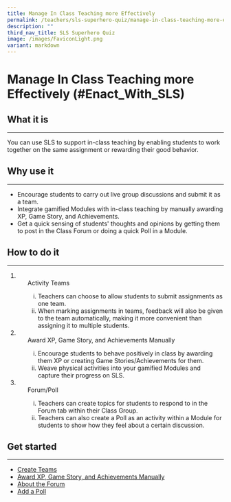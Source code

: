 ```yaml
---
title: Manage In Class Teaching more Effectively
permalink: /teachers/sls-superhero-quiz/manage-in-class-teaching-more-effectively/
description: ""
third_nav_title: SLS Superhero Quiz
image: /images/FaviconLight.png
variant: markdown
---
```

<h1 class="page-title">Manage In Class Teaching more Effectively (#Enact_With_SLS)</h1>
  <h2>What it is</h2>
  <hr>
  <p>You can use SLS to support in-class teaching by enabling students to work together on the same assignment or rewarding their good behavior.</p>
  
  <h2>Why use it</h2>
  <hr>
  <ul>
    <li>Encourage students to carry out live group discussions and submit it as a team.</li>
    <li>Integrate gamified Modules with in-class teaching by manually awarding XP, Game Story, and Achievements.</li>
    <li>Get a quick sensing of students' thoughts and opinions by getting them to post in the Class Forum or doing a quick Poll in a Module.</li>
  </ul>
  
  <h2>How to do it</h2>
  <hr>
  <ol>
    <li>
      <ul>Activity Teams
<ol style="list-style-type: lower-roman;">
          <li>Teachers can choose to allow students to submit assignments as one team.</li>
          <li>When marking assignments in teams, feedback will also be given to the team automatically, making it more convenient than assigning it to multiple students.</li>
        </ol>
      </ul>
    </li>
    <li>
      <ul>Award XP, Game Story, and Achievements Manually
<ol style="list-style-type: lower-roman;">
          <li>Encourage students to behave positively in class by awarding them XP or creating Game Stories/Achievements for them.</li>
          <li>Weave physical activities into your gamified Modules and capture their progress on SLS.</li>
        </ol>
      </ul>
    </li>
    <li>
      <ul>Forum/Poll
<ol style="list-style-type: lower-roman;">
          <li>Teachers can create topics for students to respond to in the Forum tab within their Class Group.</li>
          <li>Teachers can also create a Poll as an activity within a Module for students to show how they feel about a certain discussion.</li>
        </ol>
      </ul>
    </li>
  </ol>
  
  <h2>Get started</h2>
  <hr>
  <ul>
    <li><a target="_blank" href="/teacher-user-guide/collaborate/create-teams/">Create Teams</a></li>
    <li><a target="_blank" href="/teacher-user-guide/gamify/award-xp-game-story-and-achievements-manually/">Award XP, Game Story, and Achievements Manually</a></li>
    <li><a target="_blank" href="/teacher-user-guide/collaborate/about-the-forum/">About the Forum</a></li>
    <li><a target="_blank" href="/teacher-user-guide/collaborate/add-a-poll2">Add a Poll</a></li>
  </ul>